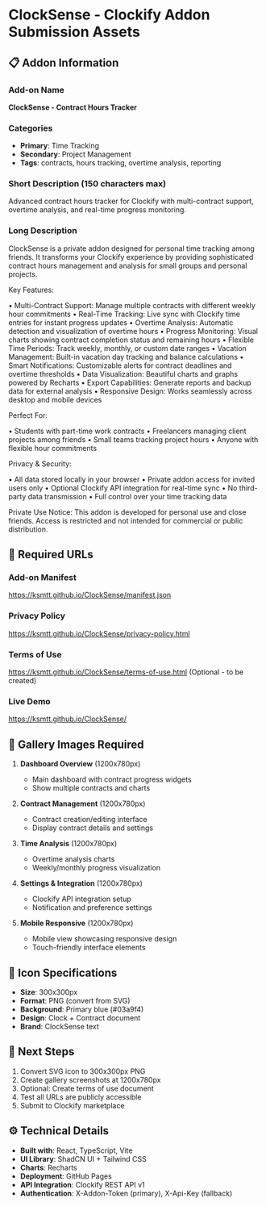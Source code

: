 # ClockSense - Clockify Addon Submission Assets

## 📋 Addon Information

### Add-on Name

**ClockSense - Contract Hours Tracker**

### Categories

- **Primary**: Time Tracking
- **Secondary**: Project Management
- **Tags**: contracts, hours tracking, overtime analysis, reporting

### Short Description (150 characters max)

Advanced contract hours tracker for Clockify with multi-contract support, overtime analysis, and real-time progress monitoring.

### Long Description

ClockSense is a private addon designed for personal time tracking among friends. It transforms your Clockify experience by providing sophisticated contract hours management and analysis for small groups and personal projects.

Key Features:

• Multi-Contract Support: Manage multiple contracts with different weekly hour commitments
• Real-Time Tracking: Live sync with Clockify time entries for instant progress updates
• Overtime Analysis: Automatic detection and visualization of overtime hours
• Progress Monitoring: Visual charts showing contract completion status and remaining hours
• Flexible Time Periods: Track weekly, monthly, or custom date ranges
• Vacation Management: Built-in vacation day tracking and balance calculations
• Smart Notifications: Customizable alerts for contract deadlines and overtime thresholds
• Data Visualization: Beautiful charts and graphs powered by Recharts
• Export Capabilities: Generate reports and backup data for external analysis
• Responsive Design: Works seamlessly across desktop and mobile devices

Perfect For:

• Students with part-time work contracts
• Freelancers managing client projects among friends
• Small teams tracking project hours
• Anyone with flexible hour commitments

Privacy & Security:

• All data stored locally in your browser
• Private addon access for invited users only
• Optional Clockify API integration for real-time sync
• No third-party data transmission
• Full control over your time tracking data

Private Use Notice:
This addon is developed for personal use and close friends. Access is restricted and not intended for commercial or public distribution.

## 🔗 Required URLs

### Add-on Manifest

https://ksmtt.github.io/ClockSense/manifest.json

### Privacy Policy

https://ksmtt.github.io/ClockSense/privacy-policy.html

### Terms of Use

https://ksmtt.github.io/ClockSense/terms-of-use.html (Optional - to be created)

### Live Demo

https://ksmtt.github.io/ClockSense/

## 📸 Gallery Images Required

1. **Dashboard Overview** (1200x780px)

   - Main dashboard with contract progress widgets
   - Show multiple contracts and charts

2. **Contract Management** (1200x780px)

   - Contract creation/editing interface
   - Display contract details and settings

3. **Time Analysis** (1200x780px)

   - Overtime analysis charts
   - Weekly/monthly progress visualization

4. **Settings & Integration** (1200x780px)

   - Clockify API integration setup
   - Notification and preference settings

5. **Mobile Responsive** (1200x780px)
   - Mobile view showcasing responsive design
   - Touch-friendly interface elements

## 🎨 Icon Specifications

- **Size**: 300x300px
- **Format**: PNG (convert from SVG)
- **Background**: Primary blue (#03a9f4)
- **Design**: Clock + Contract document
- **Brand**: ClockSense text

## 📝 Next Steps

1. Convert SVG icon to 300x300px PNG
2. Create gallery screenshots at 1200x780px
3. Optional: Create terms of use document
4. Test all URLs are publicly accessible
5. Submit to Clockify marketplace

## ⚙️ Technical Details

- **Built with**: React, TypeScript, Vite
- **UI Library**: ShadCN UI + Tailwind CSS
- **Charts**: Recharts
- **Deployment**: GitHub Pages
- **API Integration**: Clockify REST API v1
- **Authentication**: X-Addon-Token (primary), X-Api-Key (fallback)

